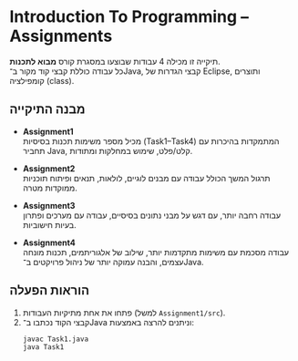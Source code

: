 # Introduction To Programming – Assignments

תיקייה זו מכילה 4 עבודות שבוצעו במסגרת קורס **מבוא לתכנות**.  
כל עבודה כוללת קבצי קוד מקור ב־Java, קבצי הגדרות של Eclipse, ותוצרים קומפילציה (class).

## מבנה התיקייה
- **Assignment1**  
  מכיל מספר משימות תכנות בסיסיות (Task1–Task4) המתמקדות בהיכרות עם תחביר Java, קלט/פלט, שימוש במחלקות ומתודות.
  
- **Assignment2**  
  תרגול המשך הכולל עבודה עם מבנים לוגיים, לולאות, תנאים ופיתוח תוכניות ממוקדות מטרה.
  
- **Assignment3**  
  עבודה רחבה יותר, עם דגש על מבני נתונים בסיסיים, עבודה עם מערכים ופתרון בעיות חישוביות.
  
- **Assignment4**  
  עבודה מסכמת עם משימות מתקדמות יותר, שילוב של אלגוריתמים, תכנות מונחה עצמים, והבנה עמוקה יותר של ניהול פרויקטים ב־Java.

## הוראות הפעלה
1. פתחו את אחת מתיקיות העבודות (למשל `Assignment1/src`).
2. קבצי הקוד נכתבו ב־Java וניתנים להרצה באמצעות:
   ```bash
   javac Task1.java
   java Task1
